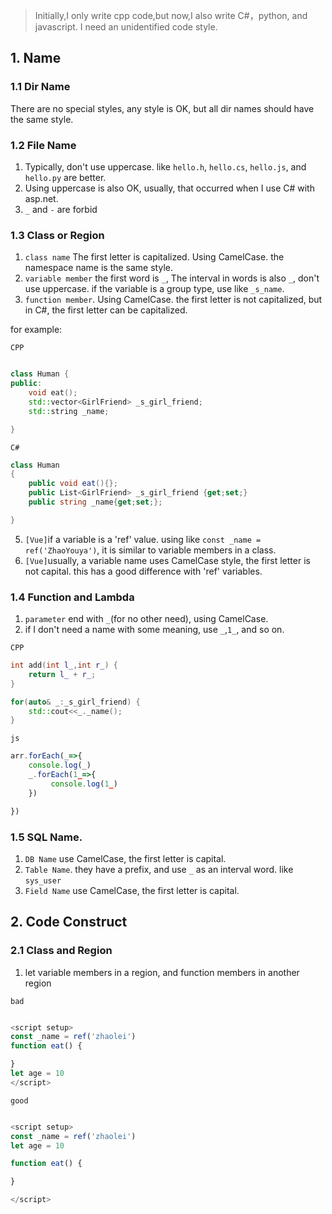 > Initially,I only write cpp code,but now,I also write C#，python, and javascript. I need an unidentified code style.


## 1. Name
### 1.1 Dir Name

There are no special styles, any style is OK, but all dir names should have the same style. 

### 1.2 File Name

1. Typically, don't use uppercase. like `hello.h`, `hello.cs`, `hello.js`, and `hello.py` are better. 
2. Using uppercase is also OK, usually, that occurred when I use C# with asp.net.
3. `_` and `-` are forbid


### 1.3 Class or Region


1. `class name` The first letter is capitalized. Using CamelCase. the namespace name is the same style.
2. `variable member` the first word is `_`, The interval in words is also `_`, don't use uppercase. if the variable is a group type, use like `_s_name`.
3. `function member`. Using CamelCase. the first letter is not capitalized, but in C#, the first letter can be capitalized.


for example:

`CPP`

```cpp

class Human {
public:
    void eat();
    std::vector<GirlFriend> _s_girl_friend;
    std::string _name;

}

```

`C#`

```C#
class Human 
{
    public void eat(){};
    public List<GirlFriend> _s_girl_friend {get;set;}
    public string _name{get;set;};

}
```




5. `[Vue]`if a variable is a 'ref' value. using like `const _name = ref('ZhaoYouya')`, it is similar to variable members in a class.
6. `[Vue]`usually, a variable name uses CamelCase style, the first letter is not capital. this has a good difference with 'ref' variables.

### 1.4 Function and Lambda

1. `parameter` end with `_`(for no other need), using CamelCase.
2. if I don't need a name with some meaning, use `_`,`1_`, and so on.

`CPP`

``` cpp
int add(int l_,int r_) {
    return l_ + r_;
}

for(auto& _:_s_girl_friend) {
    std::cout<<_._name();
}
```

`js`

``` javascript
arr.forEach(_=>{
    console.log(_)
    _.forEach(1_=>{
         console.log(1_)
    })

})
```

### 1.5 SQL Name.

1. `DB Name` use CamelCase, the first letter is capital. 
2. `Table Name`. they have a prefix, and use `_` as an interval word. like `sys_user`
3. `Field Name` use CamelCase, the first letter is capital. 

## 2. Code Construct

### 2.1 Class and Region

1. let variable members in a region, and function members in another region

`bad`
``` javascript

<script setup>
const _name = ref('zhaolei')
function eat() {

}
let age = 10
</script>

```

`good`

``` javascript

<script setup>
const _name = ref('zhaolei')
let age = 10

function eat() {

}

</script>

``` 


